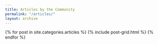 ```yaml
---
title: Articles by the Community
permalink: "/articles/"
layout: archive
---
```


<div class="tiles">
{% for post in site.categories.articles %}
  {% include post-grid.html %}
{% endfor %}
</div><!-- /.tiles -->

